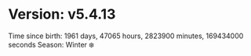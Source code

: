 # Version: v5.4.13
Time since birth: 1961 days, 47065 hours, 2823900 minutes, 169434000 seconds
Season: Winter ❄️
